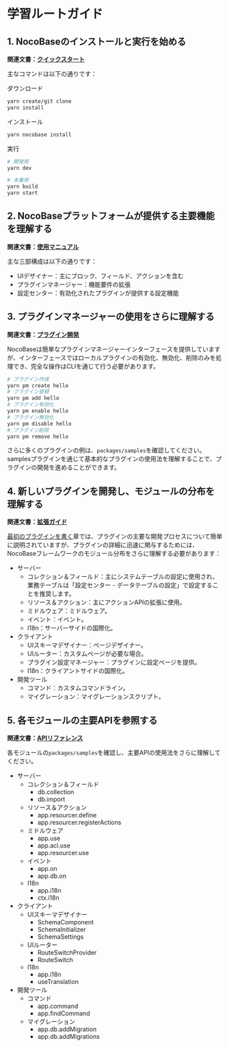 # 学習ルートガイド

## 1. NocoBaseのインストールと実行を始める

**関連文書：<a href="/welcome/getting-started/installation" target="_blank">クイックスタート</a>**

主なコマンドは以下の通りです：

ダウンロード

```bash
yarn create/git clone
yarn install
```

インストール

```bash
yarn nocobase install
```

実行

```bash
# 開発用
yarn dev

# 本番用
yarn build
yarn start
```

## 2. NocoBaseプラットフォームが提供する主要機能を理解する

**関連文書：<a href="/manual" target="_blank">使用マニュアル</a>**

主な三部構成は以下の通りです：

- UIデザイナー：主にブロック、フィールド、アクションを含む
- プラグインマネージャー：機能要件の拡張
- 設定センター：有効化されたプラグインが提供する設定機能

## 3. プラグインマネージャーの使用をさらに理解する

**関連文書：<a href="/development" target="_blank">プラグイン開発</a>**

NocoBaseは簡単なプラグインマネージャーインターフェースを提供していますが、インターフェースではローカルプラグインの有効化、無効化、削除のみを処理でき、完全な操作はCLIを通じて行う必要があります。

```bash
# プラグイン作成
yarn pm create hello
# プラグイン登録
yarn pm add hello
# プラグイン有効化
yarn pm enable hello
# プラグイン無効化
yarn pm disable hello
# プラグイン削除
yarn pm remove hello
```

さらに多くのプラグインの例は、`packages/samples`を確認してください。samplesプラグインを通じて基本的なプラグインの使用法を理解することで、プラグインの開発を進めることができます。

## 4. 新しいプラグインを開発し、モジュールの分布を理解する

**関連文書：<a href="/development/guide" target="_blank">拡張ガイド</a>**

[最初のプラグインを書く](/development/your-first-plugin)章では、プラグインの主要な開発プロセスについて簡単に説明されていますが、プラグインの詳細に迅速に関与するためには、NocoBaseフレームワークのモジュール分布をさらに理解する必要があります：

- サーバー
  - コレクション＆フィールド：主にシステムテーブルの設定に使用され、業務テーブルは「設定センター - データテーブルの設定」で設定することを推奨します。
  - リソース＆アクション：主にアクションAPIの拡張に使用。
  - ミドルウェア：ミドルウェア。
  - イベント：イベント。
  - I18n：サーバーサイドの国際化。
- クライアント
  - UIスキーマデザイナー：ページデザイナー。
  - UIルーター：カスタムページが必要な場合。
  - プラグイン設定マネージャー：プラグインに設定ページを提供。
  - I18n：クライアントサイドの国際化。
- 開発ツール
  - コマンド：カスタムコマンドライン。
  - マイグレーション：マイグレーションスクリプト。

## 5. 各モジュールの主要APIを参照する

**関連文書：<a href="/api" target="_blank">APIリファレンス</a>**

各モジュールの`packages/samples`を確認し、主要APIの使用法をさらに理解してください。

- サーバー
  - コレクション＆フィールド
    - db.collection
    - db.import
  - リソース＆アクション
    - app.resourcer.define
    - app.resourcer.registerActions
  - ミドルウェア
    - app.use
    - app.acl.use
    - app.resourcer.use
  - イベント
    - app.on
    - app.db.on
  - I18n
    - app.i18n
    - ctx.i18n
- クライアント
  - UIスキーマデザイナー
    - SchemaComponent
    - SchemaInitializer
    - SchemaSettings
  - UIルーター
    - RouteSwitchProvider
    - RouteSwitch
  - I18n
    - app.i18n
    - useTranslation
- 開発ツール
  - コマンド
    - app.command
    - app.findCommand
  - マイグレーション
    - app.db.addMigration
    - app.db.addMigrations

